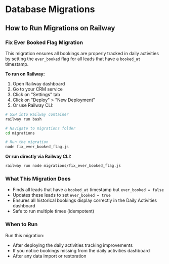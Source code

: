 # Database Migrations

## How to Run Migrations on Railway

### Fix Ever Booked Flag Migration

This migration ensures all bookings are properly tracked in daily activities by setting the `ever_booked` flag for all leads that have a `booked_at` timestamp.

**To run on Railway:**

1. Open Railway dashboard
2. Go to your CRM service
3. Click on "Settings" tab
4. Click on "Deploy" > "New Deployment"
5. Or use Railway CLI:

```bash
# SSH into Railway container
railway run bash

# Navigate to migrations folder
cd migrations

# Run the migration
node fix_ever_booked_flag.js
```

**Or run directly via Railway CLI:**

```bash
railway run node migrations/fix_ever_booked_flag.js
```

### What This Migration Does

- Finds all leads that have a `booked_at` timestamp but `ever_booked = false`
- Updates these leads to set `ever_booked = true`
- Ensures all historical bookings display correctly in the Daily Activities dashboard
- Safe to run multiple times (idempotent)

### When to Run

Run this migration:
- After deploying the daily activities tracking improvements
- If you notice bookings missing from the daily activities dashboard
- After any data import or restoration

